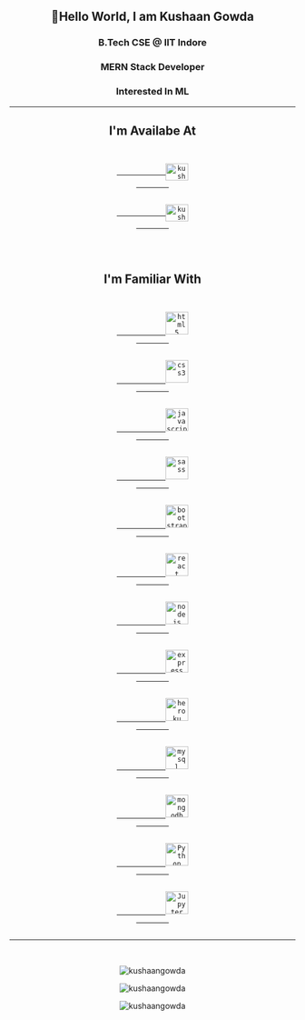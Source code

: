 <h2 align="center">👋Hello World, I am Kushaan Gowda</h2>
<h3 align="center">B.Tech CSE @ <strong>IIT Indore</strong></h3>
<h3 align="center">MERN Stack Developer</h3>
<h3 align="center">Interested In ML</h3>
<hr />
<h2 align="center">I'm Availabe At</h2>
<p align="center">
	<code>
		<a href="https://www.linkedin.com/in/kushaan-gowda-32b694196/" target="blank">
			<img
				align="center"
				src="https://www.vectorlogo.zone/logos/linkedin/linkedin-icon.svg"
				alt="kushaan-gowda-32b694196"
				height="30"
				width="40"
			/>
		</a>
	</code>
	<code>
		<a href="mailto:kushaangowda@yahoo.com" target="blank">
			<img
				align="center"
				src="https://www.vectorlogo.zone/logos/yahoo/yahoo-icon.svg"
				alt="kushaangowda@yahoo.com"
				height="30"
				width="40"
			/>
		</a>
	</code>
</p>
<br />

<h2 align="center">I'm Familiar With</h2>
<p align="center">
	<code>
		<a href="https://www.w3.org/html/" target="_blank">
			<img
				src="https://www.vectorlogo.zone/logos/w3_html5/w3_html5-icon.svg"
				alt="html5"
				width="40"
				height="40"
			/>
		</a>
	</code>
	<code>
		<a href="https://www.w3schools.com/css/" target="_blank">
			<img
				src="https://www.vectorlogo.zone/logos/netlifyapp_watercss/netlifyapp_watercss-ar21.svg"
				alt="css3"
				width="40"
				height="40"
			/>
		</a>
	</code>
	<code>
		<a href="https://developer.mozilla.org/en-US/docs/Web/JavaScript" target="_blank">
			<img
				src="https://www.vectorlogo.zone/logos/javascript/javascript-icon.svg"
				alt="javascript"
				width="40"
				height="40"
			/>
		</a>
	</code>
	<code>
		<a href="https://sass-lang.com" target="_blank">
			<img
				src="https://www.vectorlogo.zone/logos/sass-lang/sass-lang-icon.svg"
				alt="sass"
				width="40"
				height="40"
			/>
		</a>
	</code>
	<code>
		<a href="https://getbootstrap.com" target="_blank">
			<img
				src="https://www.vectorlogo.zone/logos/getbootstrap/getbootstrap-icon.svg"
				alt="bootstrap"
				width="40"
				height="40"
			/>
		</a>
	</code>
	<code>
		<a href="https://reactjs.org/" target="_blank">
			<img src="https://www.vectorlogo.zone/logos/reactjs/reactjs-icon.svg" alt="react" width="40" height="40" />
		</a>
	</code>
	<code>
		<a href="https://nodejs.org" target="_blank">
			<img src="https://www.vectorlogo.zone/logos/nodejs/nodejs-icon.svg" alt="nodejs" width="40" height="40" />
		</a>
	</code>
	<code>
		<a href="https://expressjs.com" target="_blank">
			<img
				src="https://www.vectorlogo.zone/logos/expressjs/expressjs-icon.svg"
				alt="express"
				width="40"
				height="40"
			/>
		</a>
	</code>
	<code>
		<a href="https://heroku.com" target="_blank">
			<img src="https://www.vectorlogo.zone/logos/heroku/heroku-icon.svg" alt="heroku" width="40" height="40" />
		</a>
	</code>
	<code>
		<a href="https://www.mysql.com/" target="_blank">
			<img src="https://www.vectorlogo.zone/logos/mysql/mysql-icon.svg" alt="mysql" width="40" height="40" />
		</a>
	</code>
	<code>
		<a href="https://www.mongodb.com/" target="_blank">
			<img
				src="https://www.vectorlogo.zone/logos/mongodb/mongodb-icon.svg"
				alt="mongodb"
				width="40"
				height="40"
			/>
		</a>
	</code>
	<code>
		<a href="https://www.python.org/" target="_blank">
			<img src="https://www.vectorlogo.zone/logos/python/python-icon.svg" alt="Python" width="40" height="40" />
		</a>
	</code>
	<code>
		<a href="https://jupyter.org/" target="_blank">
			<img src="https://www.vectorlogo.zone/logos/jupyter/jupyter-icon.svg" alt="Jupyter" width="40" height="40" />
		</a>
	</code>
</p>

<hr />
<br />
<p align="center">
	<img
		src="https://github-readme-stats.vercel.app/api?username=kushaangowda&show_icons=true&locale=en&theme=radical&count_private=true"
		alt="kushaangowda"
	/>
</p>
<p align="center">
	<img
		src="https://github-readme-streak-stats.herokuapp.com/?user=kushaangowda&theme=tokyonight&count_private=true"
		alt="kushaangowda"
	/>
</p>
<p align="center">
	<img
		src="https://github-readme-stats.vercel.app/api/top-langs?username=kushaangowda&show_icons=true&locale=en&layout=compact&theme=radical"
		alt="kushaangowda"
	/>
</p>
